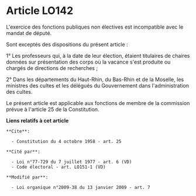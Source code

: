 # Article LO142

L'exercice des fonctions publiques non électives est incompatible avec le mandat de député. 

Sont exceptés des dispositions du présent article : 

1° Les professeurs qui, à la date de leur élection, étaient titulaires de chaires données sur présentation des corps où la
vacance s'est produite ou chargés de directions de recherches ; 

2° Dans les départements du Haut-Rhin, du Bas-Rhin et de la Moselle, les ministres des cultes et les délégués du Gouvernement
dans l'administration des cultes. 

Le présent article est applicable aux fonctions de membre de la commission prévue à l'article 25 de la Constitution.

**Liens relatifs à cet article**

	**Cite**:

	  - Constitution du 4 octobre 1958 - art. 25

	**Cité par**:

	  - Loi n°77-729 du 7 juillet 1977 - art. 6 (VD)
	  - Code électoral - art. LO151-1 (VD)

	**Modifié par**:

	  - Loi organique n°2009-38 du 13 janvier 2009 - art. 7
